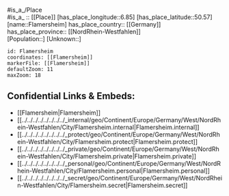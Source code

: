 ﻿---
location: [50.57,6.85] 
mapzoom: [7,12] 
mapmarker: city 
type: City
tags:
- geo/City


SpocWebEntityId: 30180
isDeleted: false
confidential: public

---
#is_a_/Place  
#is_a_ :: [[Place]] 
[has_place_longitude::6.85] 
[has_place_latitude::50.57] 
[name::Flamersheim] 
has_place_country:: [[Germany]]  
has_place_province:: [[NordRhein-Westfahlen]]  
[Population::] 
[Unknown::] 


```leaflet
id: Flamersheim
coordinates: [[Flamersheim]] 
markerFile: [[Flamersheim]] 
defaultZoom: 11 
maxZoom: 18
```


## Confidential Links & Embeds: 
- [[Flamersheim|Flamersheim]]  
- [[../../../../../../../../_internal/geo/Continent/Europe/Germany/West/NordRhein-Westfahlen/City/Flamersheim.internal|Flamersheim.internal]] 
- [[../../../../../../../../_protect/geo/Continent/Europe/Germany/West/NordRhein-Westfahlen/City/Flamersheim.protect|Flamersheim.protect]] 
- [[../../../../../../../../_private/geo/Continent/Europe/Germany/West/NordRhein-Westfahlen/City/Flamersheim.private|Flamersheim.private]] 
- [[../../../../../../../../_personal/geo/Continent/Europe/Germany/West/NordRhein-Westfahlen/City/Flamersheim.personal|Flamersheim.personal]] 
- [[../../../../../../../../_secret/geo/Continent/Europe/Germany/West/NordRhein-Westfahlen/City/Flamersheim.secret|Flamersheim.secret]] 
